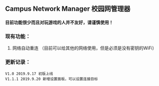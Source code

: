 ## Campus Network Manager 校园网管理器

#### 目前功能很少而且对玩游戏的人并不友好，请谨慎使用！

### 现有功能：
   1. 网络自动重连 （目前可以给其他的网络使用，但是必须是没有密钥的WiFi）

### 更新记录：
    V1.0 2019.9.17 初版上线
    V1.1.1 2019.9.20 新增设置面板，可以设置连接目标
